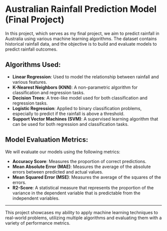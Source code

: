 # Australian Rainfall Prediction Model (Final Project)

In this project, which serves as my final project, we aim to predict rainfall in Australia using various machine learning algorithms. The dataset contains historical rainfall data, and the objective is to build and evaluate models to predict rainfall outcomes.

## Algorithms Used:
- **Linear Regression**: Used to model the relationship between rainfall and various features.
- **K-Nearest Neighbors (KNN)**: A non-parametric algorithm for classification and regression tasks.
- **Decision Trees**: A tree-like model used for both classification and regression tasks.
- **Logistic Regression**: Applied to binary classification problems, especially to predict if the rainfall is above a threshold.
- **Support Vector Machines (SVM)**: A supervised learning algorithm that can be used for both regression and classification tasks.

## Model Evaluation Metrics:
We will evaluate our models using the following metrics:
- **Accuracy Score**: Measures the proportion of correct predictions.
- **Mean Absolute Error (MAE)**: Measures the average of the absolute errors between predicted and actual values.
- **Mean Squared Error (MSE)**: Measures the average of the squares of the errors.
- **R2-Score**: A statistical measure that represents the proportion of the variance in the dependent variable that is predictable from the independent variables.

---

This project showcases my ability to apply machine learning techniques to real-world problems, utilizing multiple algorithms and evaluating them with a variety of performance metrics.
